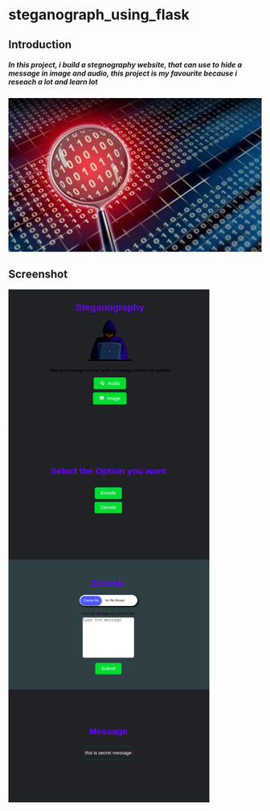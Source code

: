 # steganograph_using_flask

## Introduction
#####      In this project, i build a stegnography website, that can use to hide a message in image and audio, this project is my favourite because i reseach a lot and learn lot



![stegnography][thumbnail]


## Screenshot
<img src="screenshots/screenshot1.png"
     alt="skill"
     style="float:left; margin-right: 10px;"
     width="400"/><img src="screenshots/screenshot2.png"
     alt="skill"
     style="float:left; margin-right: 10px;"
     width="400"/><img src="screenshots/screenshot3.png"
     alt="skill"
     style="float:left; margin-right: 10px;"
     width="400"/><img src="screenshots/screenshot4.png"
     alt="skill"
     style="float:left; margin-right: 10px;"
     width="400"/>




[thumbnail]: https://github.com/MdNaina/steganograph_using_flask/blob/main/screenshots/thumbnail.png "thumbnail"
